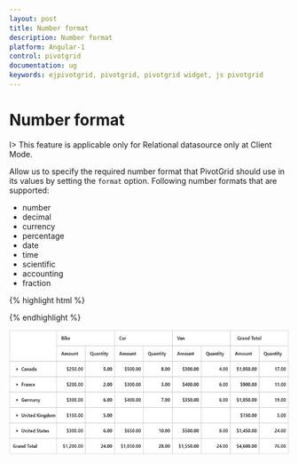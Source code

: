 ```yaml
---
layout: post
title: Number format
description: Number format
platform: Angular-1
control: pivotgrid
documentation: ug
keywords: ejpivotgrid, pivotgrid, pivotgrid widget, js pivotgrid 
---
```


# Number format 

I> This feature is applicable only for Relational datasource only at Client Mode.

Allow us to specify the required number format that PivotGrid should use in its values by setting the `format` option. Following number formats that are supported:

* number
* decimal
* currency
* percentage
* date
* time
* scientific
* accounting
* fraction


{% highlight html %}

<script>
    var pivot_dataset = []; // Specify Data source
    var dataSource = {
            data: pivot_dataset,
            ///...
            values: [
                {
                    fieldName: "Amount",
                    fieldCaption: "Amount",
                    format: "currency"
                },
                {
                    fieldName: "Quantity",
                    fieldCaption: "Quantity",
                    format: "decimal"
                }
            ]
        };
 
    angular.module("PivotGridApp",["ejangular"]).controller('PivotGridCtrl', function ($scope) 
    {
        $scope.datasource = dataSource;
    });
</script>

{% endhighlight %}

![](Number-Format_images/Numberformat.png)


